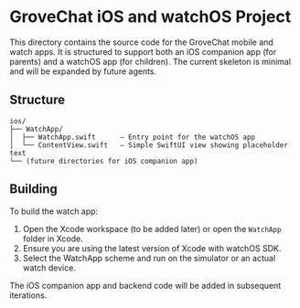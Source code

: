 # GroveChat iOS and watchOS Project

This directory contains the source code for the GroveChat mobile and watch apps. It is structured to support both an iOS companion app (for parents) and a watchOS app (for children). The current skeleton is minimal and will be expanded by future agents.

## Structure

```
ios/
├── WatchApp/
│  ├── WatchApp.swift      – Entry point for the watchOS app
│  └── ContentView.swift   – Simple SwiftUI view showing placeholder text
└── (future directories for iOS companion app)
```

## Building

To build the watch app:

1. Open the Xcode workspace (to be added later) or open the `WatchApp` folder in Xcode.
2. Ensure you are using the latest version of Xcode with watchOS SDK.
3. Select the WatchApp scheme and run on the simulator or an actual watch device.

The iOS companion app and backend code will be added in subsequent iterations.
